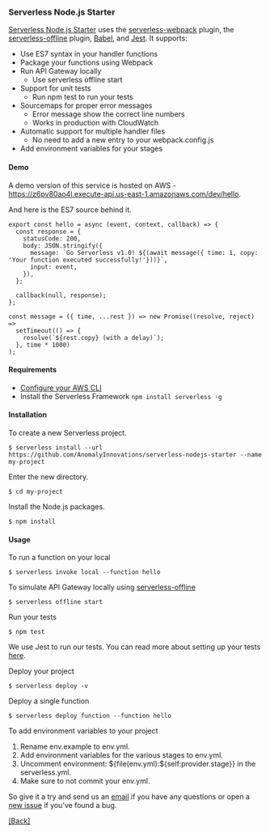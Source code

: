 ### **Serverless Node.js Starter**
[Serverless Node.js Starter]((https://github.com/jspHansen/serverless-react-aws/tree/master/serverless-nodejs-starter)) uses the [serverless-webpack](https://github.com/serverless-heaven/serverless-webpack) plugin, the [serverless-offline](https://github.com/dherault/serverless-offline) plugin, [Babel](https://babeljs.io/), and [Jest](https://facebook.github.io/jest/). It supports:

* Use ES7 syntax in your handler functions
* Package your functions using Webpack
* Run API Gateway locally
  * Use serverless offline start
* Support for unit tests
  * Run npm test to run your tests
* Sourcemaps for proper error messages
  * Error message show the correct line numbers
  * Works in production with CloudWatch
* Automatic support for multiple handler files
  * No need to add a new entry to your webpack.config.js
* Add environment variables for your stages

#### Demo
A demo version of this service is hosted on AWS - https://z6pv80ao4l.execute-api.us-east-1.amazonaws.com/dev/hello.

And here is the ES7 source behind it.

```
export const hello = async (event, context, callback) => {
  const response = {
    statusCode: 200,
    body: JSON.stringify({
      message: `Go Serverless v1.0! ${(await message({ time: 1, copy: 'Your function executed successfully!'}))}`,
      input: event,
    }),
  };

  callback(null, response);
};

const message = ({ time, ...rest }) => new Promise((resolve, reject) =>
  setTimeout(() => {
    resolve(`${rest.copy} (with a delay)`);
  }, time * 1000)
);
```

#### Requirements
* [Configure your AWS CLI](../setup-aws/configure-the-aws-cli.md)
* Install the Serverless Framework `npm install serverless -g`

#### Installation
To create a new Serverless project.

```
$ serverless install --url https://github.com/AnomalyInnovations/serverless-nodejs-starter --name my-project
```

Enter the new directory.

```
$ cd my-project
```

Install the Node.js packages.

```
$ npm install
```

#### Usage
To run a function on your local

```
$ serverless invoke local --function hello
```

To simulate API Gateway locally using [serverless-offline](https://github.com/dherault/serverless-offline)

```
$ serverless offline start
```

Run your tests

```
$ npm test
```

We use Jest to run our tests. You can read more about setting up your tests [here](https://facebook.github.io/jest/docs/en/getting-started.html#content).

Deploy your project

```
$ serverless deploy -v
```

Deploy a single function

```
$ serverless deploy function --function hello
```

To add environment variables to your project

1. Rename env.example to env.yml.
2. Add environment variables for the various stages to env.yml.
3. Uncomment environment: ${file(env.yml):${self:provider.stage}} in the serverless.yml.
4. Make sure to not commit your env.yml.

So give it a try and send us an [email](mailto:jspHansen@outlook.com) if you have any questions or open a [new issue](https://github.com/jspHansen/serverless-react-aws/issues/new) if you’ve found a bug.


[[Back]](https://github.com/jspHansen/serverless-react-aws)
